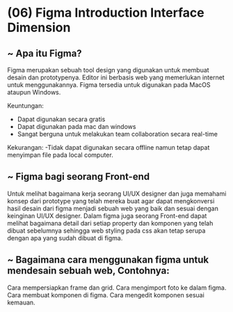 # (06) Figma Introduction Interface Dimension

## ~ Apa itu Figma?

Figma merupakan sebuah tool design yang digunakan untuk membuat desain dan prototypenya. Editor ini berbasis web yang memerlukan internet untuk menggunakannya. Figma tersedia untuk digunakan pada MacOS ataupun Windows.

Keuntungan:

- Dapat digunakan secara gratis
- Dapat digunakan pada mac dan windows
- Sangat berguna untuk melakukan team collaboration secara real-time

Kekurangan:
-Tidak dapat digunakan secara offline namun tetap dapat menyimpan file pada local computer.

## ~ Figma bagi seorang Front-end

Untuk melihat bagaimana kerja seorang UI/UX designer dan juga memahami konsep dari prototype yang telah mereka buat agar dapat mengkonversi hasil desain dari figma menjadi sebuah web yang baik dan sesuai dengan keinginan UI/UX designer. Dalam figma juga seorang Front-end dapat melihat bagaimana detail dari setiap property dan komponen yang telah dibuat sebelumnya sehingga web styling pada css akan tetap serupa dengan apa yang sudah dibuat di figma.

## ~ Bagaimana cara menggunakan figma untuk mendesain sebuah web, Contohnya:

Cara mempersiapkan frame dan grid.
Cara mengimport foto ke dalam figma.
Cara membuat komponen di figma.
Cara mengedit komponen sesuai kemauan.
